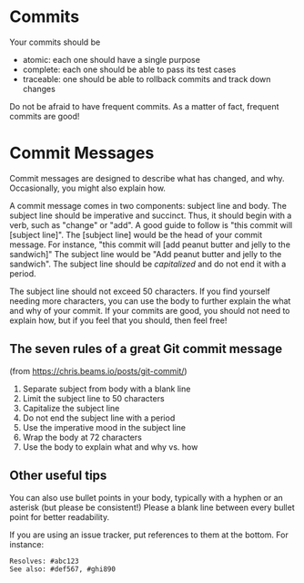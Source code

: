 # Commits

Your commits should be

- atomic: each one should have a single purpose
- complete: each one should be able to pass its test cases
- traceable: one should be able to rollback commits and track down changes

Do not be afraid to have frequent commits. As a matter of fact, frequent commits are good!

# Commit Messages

Commit messages are designed to describe what has changed, and why. Occasionally, you might also explain how.

A commit message comes in two components: subject line and body. The subject line should be imperative and succinct. Thus, it should begin with a verb, such as "change" or "add". A good guide to follow is "this commit will [subject line]". The [subject line] would be the head of your commit message. For instance, "this commit will [add peanut butter and jelly to the sandwich]" The subject line would be "Add peanut butter and jelly to the sandwich". The subject line should be _capitalized_ and do not end it with a period.

The subject line should not exceed 50 characters. If you find yourself needing more characters, you can use the body to further explain the what and why of your commit. If your commits are good, you should not need to explain how, but if you feel that you should, then feel free!

## The seven rules of a great Git commit message

(from https://chris.beams.io/posts/git-commit/)

1. Separate subject from body with a blank line
2. Limit the subject line to 50 characters
3. Capitalize the subject line
4. Do not end the subject line with a period
5. Use the imperative mood in the subject line
6. Wrap the body at 72 characters
7. Use the body to explain what and why vs. how

## Other useful tips

You can also use bullet points in your body, typically with a hyphen or an asterisk (but please be consistent!) Please a blank line between every bullet point for better readability.

If you are using an issue tracker, put references to them at the bottom. For instance:

```
Resolves: #abc123
See also: #def567, #ghi890
```
